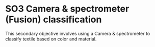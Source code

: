 # SO3 Camera & spectrometer (Fusion)​ classification 
This secondary objective involves using a Camera & spectrometer to classify textile based on color and material.